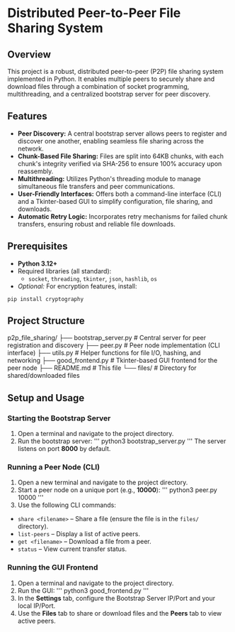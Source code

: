 # Distributed Peer-to-Peer File Sharing System

## Overview
This project is a robust, distributed peer-to-peer (P2P) file sharing system implemented in Python. It enables multiple peers to securely share and download files through a combination of socket programming, multithreading, and a centralized bootstrap server for peer discovery.

## Features
- **Peer Discovery:** A central bootstrap server allows peers to register and discover one another, enabling seamless file sharing across the network.
- **Chunk-Based File Sharing:** Files are split into 64KB chunks, with each chunk's integrity verified via SHA-256 to ensure 100% accuracy upon reassembly.
- **Multithreading:** Utilizes Python's threading module to manage simultaneous file transfers and peer communications.
- **User-Friendly Interfaces:** Offers both a command-line interface (CLI) and a Tkinter-based GUI to simplify configuration, file sharing, and downloads.
- **Automatic Retry Logic:** Incorporates retry mechanisms for failed chunk transfers, ensuring robust and reliable file downloads.

## Prerequisites
- **Python 3.12+**
- Required libraries (all standard):
  - `socket`, `threading`, `tkinter`, `json`, `hashlib`, `os`
- *Optional:* For encryption features, install:
```
pip install cryptography
```
## Project Structure
p2p_file_sharing/ 
├── bootstrap_server.py # Central server for peer registration and discovery 
├── peer.py # Peer node implementation (CLI interface) 
├── utils.py # Helper functions for file I/O, hashing, and networking 
├── good_frontend.py # Tkinter-based GUI frontend for the peer node 
├── README.md # This file 
└── files/ # Directory for shared/downloaded files

## Setup and Usage

### Starting the Bootstrap Server
1. Open a terminal and navigate to the project directory.
2. Run the bootstrap server:
'''
python3 bootstrap_server.py
'''
The server listens on port **8000** by default.

### Running a Peer Node (CLI)
1. Open a new terminal and navigate to the project directory.
2. Start a peer node on a unique port (e.g., **10000**):
'''
python3 peer.py 10000
'''
3. Use the following CLI commands:
- `share <filename>` – Share a file (ensure the file is in the `files/` directory).
- `list-peers` – Display a list of active peers.
- `get <filename>` – Download a file from a peer.
- `status` – View current transfer status.

### Running the GUI Frontend
1. Open a terminal and navigate to the project directory.
2. Run the GUI:
'''
python3 good_frontend.py
'''
3. In the **Settings** tab, configure the Bootstrap Server IP/Port and your local IP/Port.
4. Use the **Files** tab to share or download files and the **Peers** tab to view active peers.
